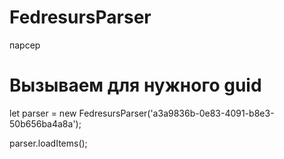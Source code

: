 # FedresursParser
парсер

# Вызываем для нужного guid
let parser = new FedresursParser('a3a9836b-0e83-4091-b8e3-50b656ba4a8a');

parser.loadItems();

